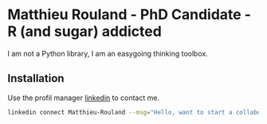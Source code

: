 # Matthieu Rouland - PhD Candidate - R (and sugar) addicted

I am not a Python library, I am an easygoing thinking toolbox.

## Installation

Use the profil manager [linkedin](https://pip.pypa.io/en/stable/) to contact me.

```bash
linkedin connect Matthieu-Rouland --msg="Hello, want to start a collaboration?" 
```


<!--
**MatthieuRouland/MatthieuRouland** is a ✨ _special_ ✨ repository because its `README.md` (this file) appears on your GitHub profile.

Here are some ideas to get you started:

- 🔭 I’m currently working on ...
- 🌱 I’m currently learning ...
- 👯 I’m looking to collaborate on ...
- 🤔 I’m looking for help with ...
- 💬 Ask me about ...
- 📫 How to reach me: ...
- 😄 Pronouns: ...
- ⚡ Fun fact: ...
-->
